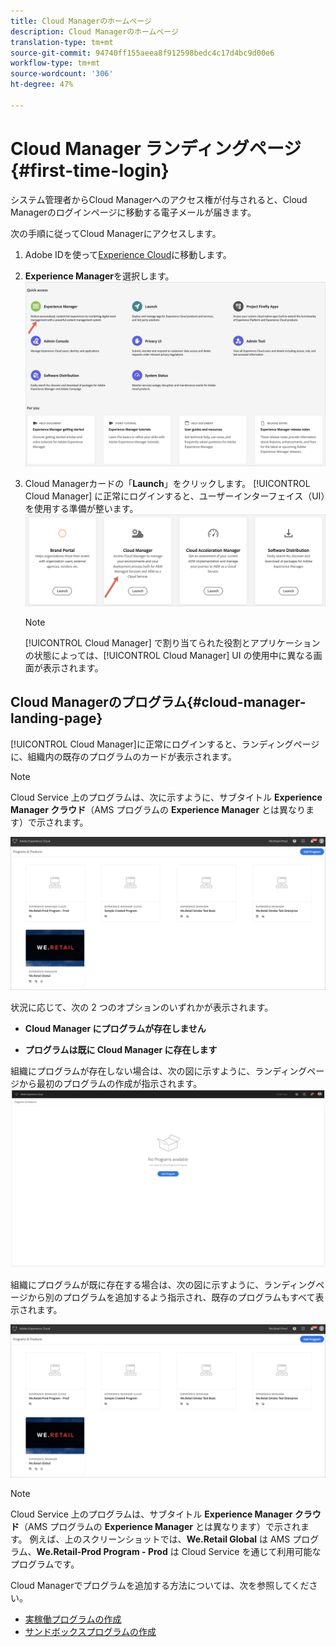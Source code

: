 ```yaml
---
title: Cloud Managerのホームページ
description: Cloud Managerのホームページ
translation-type: tm+mt
source-git-commit: 94740ff155aeea8f912598bedc4c17d4bc9d00e6
workflow-type: tm+mt
source-wordcount: '306'
ht-degree: 47%

---
```



# Cloud Manager ランディングページ {#first-time-login}

システム管理者からCloud Managerへのアクセス権が付与されると、Cloud Managerのログインページに移動する電子メールが届きます。

次の手順に従ってCloud Managerにアクセスします。

1. Adobe IDを使って[Experience Cloud](https://experience.adobe.com/)に移動します。
1. **Experience Manager**を選択します。
   ![](assets/landing-page1.png)

1. Cloud Managerカードの「**Launch**」をクリックします。
[!UICONTROL Cloud Manager] に正常にログインすると、ユーザーインターフェイス（UI）を使用する準備が整います。
   ![](assets/landing-page2.png)

   >[!NOTE]
   >
   >[!UICONTROL Cloud Manager] で割り当てられた役割とアプリケーションの状態によっては、[!UICONTROL Cloud Manager] UI の使用中に異なる画面が表示されます。

## Cloud Managerのプログラム{#cloud-manager-landing-page}

[!UICONTROL Cloud Manager]に正常にログインすると、ランディングページに、組織内の既存のプログラムのカードが表示されます。

>[!NOTE]
>
>Cloud Service 上のプログラムは、次に示すように、サブタイトル **Experience Manager クラウド**（AMS プログラムの **Experience Manager** とは異なります）で示されます。

![](assets/first_timelogin1.png)


状況に応じて、次の 2 つのオプションのいずれかが表示されます。

* **Cloud Manager にプログラムが存在しません**

* **プログラムは既に Cloud Manager に存在します**


組織にプログラムが存在しない場合は、次の図に示すように、ランディングページから最初のプログラムの作成が指示されます。
![](assets/first_timelogin0.png)


組織にプログラムが既に存在する場合は、次の図に示すように、ランディングページから別のプログラムを追加するよう指示され、既存のプログラムもすべて表示されます。

![](assets/first_timelogin1.png)

>[!NOTE]
>Cloud Service 上のプログラムは、サブタイトル **Experience Manager クラウド**（AMS プログラムの **Experience Manager** とは異なります）で示されます。
>例えば、上のスクリーンショットでは、**We.Retail Global** は AMS プログラム、**We.Retail-Prod Program - Prod** は Cloud Service を通じて利用可能なプログラムです。

Cloud Managerでプログラムを追加する方法については、次を参照してください。

* [実稼働プログラムの作成](/help/onboarding/getting-access-to-aem-in-cloud/creating-production-program.md)
* [サンドボックスプログラムの作成](/help/onboarding/getting-access-to-aem-in-cloud/creating-sandbox-program.md)


